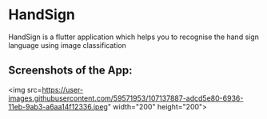 # HandSign 
HandSign is a flutter application which helps you to recognise the hand sign language using image classification

## Screenshots of the App: 
<img src=https://user-images.githubusercontent.com/59571953/107137887-adcd5e80-6936-11eb-9ab3-a6aa14f12336.jpeg" width="200" height="200">
